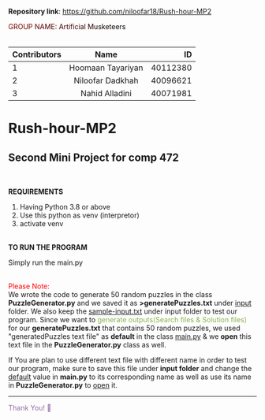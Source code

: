 **Repository link**: https://github.com/niloofar18/Rush-hour-MP2

<div>
<span style="background-image: linear-gradient(to left, black, maroon); -webkit-background-clip: text;
  color: transparent;">GROUP NAME: Artificial Musketeers</span>
</div>

<br>

|Contributors|Name|ID|
|:----|:-----:|-----:|
|1|Hoomaan Tayariyan|40112380|
|2|Niloofar Dadkhah|40096621|
|3|Nahid Alladini|40071981|


# Rush-hour-MP2
Second Mini Project for comp 472
------------

<br>

<B>REQUIREMENTS</B>
1. Having Python 3.8 or above
2. Use this python as venv (interpretor)
3. activate venv
<br>
<b>TO RUN THE PROGRAM</b>

Simply run the main.py

<br>

<div>
<span style="color:red">Please Note:</span> <br> We wrote the code to generate 50 random puzzles in the class <B>PuzzleGenerator.py</B> and we saved it as <B>>generatePuzzles.txt</B> under <u>input</u> folder. 
We also keep the <U>sample-input.txt</U> under input folder to test our program.
Since we want to <span style="color:rgb(136,176,75)">generate outputs(Search files & Solution files)</span> for our <B>generatePuzzles.txt</B> that contains 50 random puzzles, we used "generatedPuzzles text file" as <B>default</B> in the class <u>main.py</u> & we <B>open</B> this text file in the <B>PuzzleGenerator.py</B> class as well.

<br>

If You are plan to use different text file with different name in order to test our program, make sure to save this file under **input folder** and change the <U>default</U> value in **main.py** to its corresponding name as well as use its name in **PuzzleGenerator.py** to <U>open</U> it.

---------------

<span style="color:rgb(146,106,166)"> Thank You! &#128578;</span>
  
</div>

